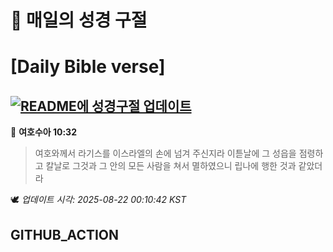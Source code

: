 # 🙏 매일의 성경 구절
# [Daily Bible verse]
## [![README에 성경구절 업데이트](https://github.com/DONGSUKA/first_test/actions/workflows/update-readme-bible.yml/badge.svg)](https://github.com/DONGSUKA/first_test/actions/workflows/update-readme-bible.yml)
<!-- START_BIBLE_VERSE -->
📖 **여호수아 10:32**
> 여호와께서 라기스를 이스라엘의 손에 넘겨 주신지라 이튿날에 그 성읍을 점령하고 칼날로 그것과 그 안의 모든 사람을 쳐서 멸하였으니 립나에 행한 것과 같았더라

🕊️ _업데이트 시각: 2025-08-22 00:10:42 KST_
  <!-- END_BIBLE_VERSE -->
## GITHUB_ACTION
